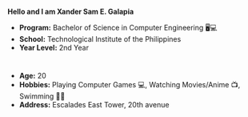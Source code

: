 
**Hello and I am Xander Sam E. Galapia**
* **Program:** Bachelor of Science in Computer Engineering 🖥💻
* **School:** Technological Institute of the Philippines 
* **Year Level:** 2nd Year 

#
* **Age:** 20
* **Hobbies:** Playing Computer Games 💻, Watching Movies/Anime 📺, Swimming 🏊‍♂️
* **Address:** Escalades East Tower, 20th avenue
